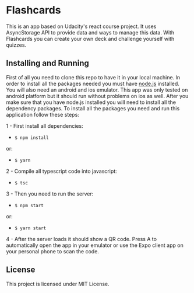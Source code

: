 # Flashcards

This is an app based on Udacity's react course project. It uses AsyncStorage API to provide data and ways to manage this data. With Flashcards you can create your own deck and challenge yourself with quizzes.

## Installing and Running

First of all you need to clone this repo to have it in your local machine.
In order to install all the packages needed you must have
[node.js](www.nodejs.org) installed.
You will also need an android and ios emulator.
This app was only tested on android platform but it should run without problems on ios as well.
After you make sure that you have node.js installed you will need to install all the dependency packages.
To install all the packages you need and run this application follow these steps:

1 - First install all dependencies:

* `$ npm install`

or:

* `$ yarn`

2 - Compile all typescript code into javascript:

* `$ tsc`

3 - Then you need to run the server:

* `$ npm start`

or:

* `$ yarn start`

4 - After the server loads it should show a QR code. Press A to automatically open the app in your emulator or use the Expo client app on your personal phone to scan the code.

## License

This project is licensed under MIT License.
